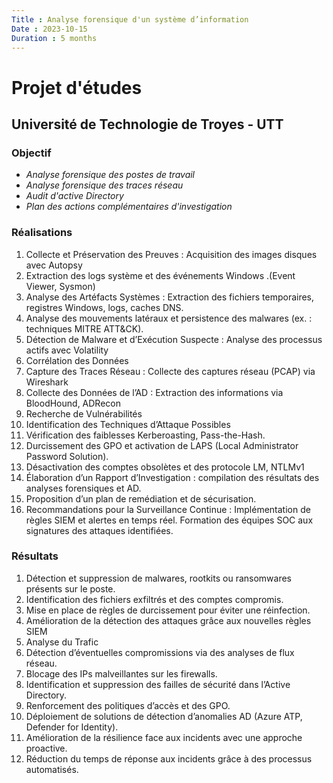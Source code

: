 ```yaml
---
Title : Analyse forensique d'un système d’information
Date : 2023-10-15
Duration : 5 months
---
```

# Projet d'études
## Université de Technologie de Troyes - UTT
### **Objectif** 
- *Analyse forensique des postes de travail*  
- *Analyse forensique des traces réseau* 
- *Audit d'active Directory*
- *Plan des actions complémentaires d'investigation*

###  **Réalisations**
1. Collecte et Préservation des Preuves : Acquisition des images disques avec Autopsy
2. Extraction des logs système et des événements Windows .(Event Viewer, Sysmon)
3. Analyse des Artéfacts Systèmes : Extraction des fichiers temporaires, registres Windows, logs, caches DNS.
4. Analyse des mouvements latéraux et persistence des malwares (ex. : techniques MITRE ATT&CK).
5. Détection de Malware et d’Exécution Suspecte : Analyse des processus actifs avec Volatility
6. Corrélation des Données
7. Capture des Traces Réseau : Collecte des captures réseau (PCAP) via Wireshark
8. Collecte des Données de l’AD : Extraction des informations via BloodHound, ADRecon
9. Recherche de Vulnérabilités
10. Identification des Techniques d’Attaque Possibles
11. Vérification des faiblesses Kerberoasting, Pass-the-Hash.
12. Durcissement des GPO et activation de LAPS (Local Administrator Password Solution).
13. Désactivation des comptes obsolètes et des protocole LM, NTLMv1
14. Élaboration d’un Rapport d’Investigation : compilation des résultats des analyses forensiques et AD.
15. Proposition d’un plan de remédiation et de sécurisation.
16. Recommandations pour la Surveillance Continue : Implémentation de règles SIEM et alertes en temps réel. Formation des équipes SOC aux signatures des attaques identifiées.

###  **Résultats**
1. Détection et suppression de malwares, rootkits ou ransomwares présents sur le poste.
2. Identification des fichiers exfiltrés et des comptes compromis.
3. Mise en place de règles de durcissement pour éviter une réinfection.
4. Amélioration de la détection des attaques grâce aux nouvelles règles SIEM
5. Analyse du Trafic
6. Détection d’éventuelles compromissions via des analyses de flux réseau.
7. Blocage des IPs malveillantes sur les firewalls.
8. Identification et suppression des failles de sécurité dans l’Active Directory.
9. Renforcement des politiques d’accès et des GPO.
10. Déploiement de solutions de détection d’anomalies AD (Azure ATP, Defender for Identity).
11. Amélioration de la résilience face aux incidents avec une approche proactive.
12. Réduction du temps de réponse aux incidents grâce à des processus automatisés.
